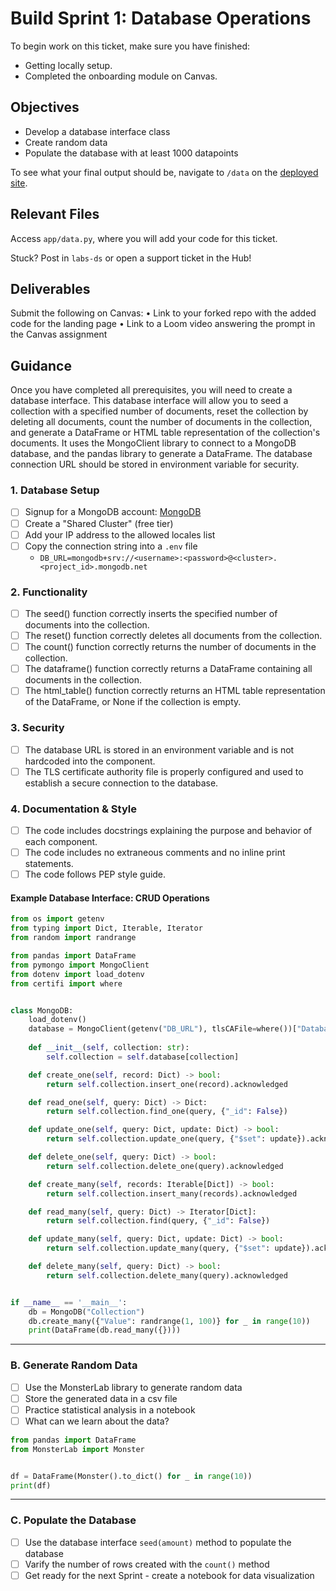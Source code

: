 # Build Sprint 1: Database Operations

To begin work on this ticket, make sure you have finished:
- Getting locally setup.
- Completed the onboarding module on Canvas.

## Objectives

- Develop a database interface class
- Create random data
- Populate the database with at least 1000 datapoints

To see what your final output should be, navigate to `/data` on the [deployed site](https://bandersnatch.herokuapp.com/).

## Relevant Files

Access `app/data.py`, where you will add your code for this ticket. 

Stuck? Post in `labs-ds` or open a support ticket in the Hub!

## Deliverables
Submit the following on Canvas:
• Link to your forked repo with the added code for the landing page
• Link to a Loom video answering the prompt in the Canvas assignment


## Guidance

Once you have completed all prerequisites, you will need to create a database interface. This database interface will allow you to seed a collection with a specified number of documents, reset the collection by deleting all documents, count the number of documents in the collection, and generate a DataFrame or HTML table representation of the collection's documents. It uses the MongoClient library to connect to a MongoDB database, and the pandas library to generate a DataFrame. The database connection URL should be stored in environment variable for security.

### 1. Database Setup
- [ ] Signup for a MongoDB account: [MongoDB](https://account.mongodb.com)
- [ ] Create a "Shared Cluster" (free tier)
- [ ] Add your IP address to the allowed locales list
- [ ] Copy the connection string into a `.env` file
    - `DB_URL=mongodb+srv://<username>:<password>@<cluster>.<project_id>.mongodb.net`

### 2. Functionality
- [ ] The seed() function correctly inserts the specified number of documents into the collection.
- [ ] The reset() function correctly deletes all documents from the collection.
- [ ] The count() function correctly returns the number of documents in the collection.
- [ ] The dataframe() function correctly returns a DataFrame containing all documents in the collection.
- [ ] The html_table() function correctly returns an HTML table representation of the DataFrame, or None if the collection is empty.

### 3. Security
- [ ] The database URL is stored in an environment variable and is not hardcoded into the component.
- [ ] The TLS certificate authority file is properly configured and used to establish a secure connection to the database.

### 4. Documentation & Style
- [ ] The code includes docstrings explaining the purpose and behavior of each component.
- [ ] The code includes no extraneous comments and no inline print statements.
- [ ] The code follows PEP style guide.

#### Example Database Interface: CRUD Operations
```python
from os import getenv
from typing import Dict, Iterable, Iterator
from random import randrange

from pandas import DataFrame
from pymongo import MongoClient
from dotenv import load_dotenv
from certifi import where


class MongoDB:
    load_dotenv()
    database = MongoClient(getenv("DB_URL"), tlsCAFile=where())["Database"]
    
    def __init__(self, collection: str):
        self.collection = self.database[collection]

    def create_one(self, record: Dict) -> bool:
        return self.collection.insert_one(record).acknowledged

    def read_one(self, query: Dict) -> Dict:
        return self.collection.find_one(query, {"_id": False})

    def update_one(self, query: Dict, update: Dict) -> bool:
        return self.collection.update_one(query, {"$set": update}).acknowledged

    def delete_one(self, query: Dict) -> bool:
        return self.collection.delete_one(query).acknowledged

    def create_many(self, records: Iterable[Dict]) -> bool:
        return self.collection.insert_many(records).acknowledged

    def read_many(self, query: Dict) -> Iterator[Dict]:
        return self.collection.find(query, {"_id": False})

    def update_many(self, query: Dict, update: Dict) -> bool:
        return self.collection.update_many(query, {"$set": update}).acknowledged

    def delete_many(self, query: Dict) -> bool:
        return self.collection.delete_many(query).acknowledged


if __name__ == '__main__':
    db = MongoDB("Collection")
    db.create_many({"Value": randrange(1, 100)} for _ in range(10))
    print(DataFrame(db.read_many({})))

```

---

### B. Generate Random Data
- [ ] Use the MonsterLab library to generate random data
- [ ] Store the generated data in a csv file
- [ ] Practice statistical analysis in a notebook
- [ ] What can we learn about the data?

```python
from pandas import DataFrame
from MonsterLab import Monster


df = DataFrame(Monster().to_dict() for _ in range(10))
print(df)

```

---

### C. Populate the Database
- [ ] Use the database interface `seed(amount)` method to populate the database
- [ ] Varify the number of rows created with the `count()` method
- [ ] Get ready for the next Sprint - create a notebook for data visualization
